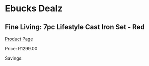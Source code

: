 
# Ebucks Dealz
## Fine Living: 7pc Lifestyle Cast Iron Set - Red
[Product Page](https://www.ebucks.com/web/shop/productSelected.do?prodId=345442749&catId=704983235)

Price: R1299.00

Savings: 


	